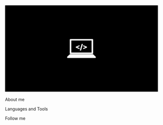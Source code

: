 ![Header](https://github.com/Baimyrzaev/baimyrzaev/blob/main/assets/header.png)

About me

Languages and Tools

Follow me